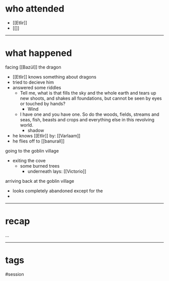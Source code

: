 # who attended

- [[Etlir]]
- [[]]

---
# what happened

facing [[Bazül]] the dragon
- [[Etlir]] knows something about dragons
- tried to decieve him
- answered some riddles
	- Tell me, what is that fills the sky and the whole earth and tears up new shoots, and shakes all foundations, but cannot be seen by eyes or touched by hands?
		- Wind
	- I have one and you have one. So do the woods, fields, streams and seas, fish, beasts and crops and everything else in this revolving world.
		- shadow
- he knows [[Etlir]] by: [[Varlaam]]
- he flies off to [[banurall]]

going to the goblin village
- exiting the cove
	- some burned trees 
		- underneath lays: [[Victorio]]

arriving back at the goblin village
- looks completely abandoned except for the  
- 


---
# recap

...

---
# tags

#session